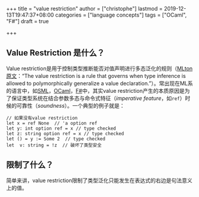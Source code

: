 +++
title = "value restriction"
author = ["christophe"]
lastmod = 2019-12-13T19:47:37+08:00
categories = ["language concepts"]
tags = ["OCaml", "F#"]
draft = true

+++

## Value Restriction 是什么？

Value restriction是用于控制类型推断能否对值声明进行多态泛化的规则（[MLton原文](http://mlton.org/ValueRestriction)：“The value restriction is a rule that governs when type inference is allowed to polymorphically generalize a value declaration.”）。常出现在ML系的语言中，如[SML](https://www.smlnj.org/)，[OCaml](https://ocaml.org/)，[F#](https://fsharp.org/)中，其实value restriction产生的本质原因是为了保证类型系统在结合参数多态与命令式特征（_imperative feature_，如`ref`）时候的可靠性（_soundness_）。一个典型的例子就是：

```F#
// 如果没有value restriction
let x = ref None  // 'a option ref
let y: int option ref = x // type checked
let z: string option ref = x // type checked
let () = y := Some 2  // type checked
let  v: string = !z  // 破坏了类型安全
```

## 限制了什么？

简单来讲，value restriction限制了类型泛化只能发生在表达式的右边是句法意义上的值。